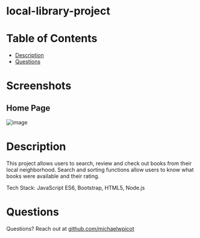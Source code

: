 # local-library-project

# Table of Contents
* [Description](#description)
* [Questions](#questions)

# Screenshots
## Home Page
![image](https://i.imgur.com/IZQZyMx.png)

# Description
This project allows users to search, review and check out books from their local neighborhood. 
Search and sorting functions allow users to know what books were available and their rating.

Tech Stack: JavaScript ES6, Bootstrap, HTML5, Node.js

# Questions
Questions? Reach out at [github.com/michaelwpicot](github.com/michaelwpicot)

